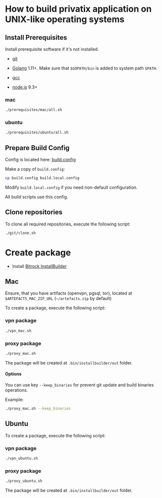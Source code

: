 # How to build privatix application on UNIX-like operating systems

## Install Prerequisites

Install prerequisite software if it's not installed.

* [git](https://git-scm.com/downloads)

* [Golang](https://golang.org/doc/install) 1.11+. Make sure that 
`$GOPATH/bin` is added to system path `$PATH`.

* [gcc](https://gcc.gnu.org/install/)

* [node.js](https://nodejs.org/en/) 9.3+

### mac

```bash
./prerequisites/mac/all.sh
```

### ubuntu

```bash
./prerequisites/ubuntu/all.sh
```

## Prepare Build Config

Config is located here: [build.config](build.config)


Make a copy of `build.config`:

```bash
cp build.config build.local.config
```

Modify `build.local.config` if you need non-default configuration.

All build scripts use this config.

## Clone repositories

To clone all required repositories, execute the following script:

```bash
./git/clone.sh
```

# Create package

* Install [Bitrock InstallBuilder](https://installbuilder.bitrock.com/)

## Mac

Ensure, that you have artifacts (openvpn, pgsql, tor), located at `$ARTEFACTS_MAC_ZIP_URL`
(`~/artefacts.zip` by default)

To create a package, execute the following script:

### vpn package

```bash
./vpn_mac.sh
```

### proxy package

```bash
./proxy_mac.sh
```

The package will be created at `.bin/installbuilder/out` folder.

#### Options

You can use key `--keep_binaries` for prevent git update and build binaries operations.

Example:
```bash
./proxy_mac.sh --keep_binaries
```
## Ubuntu

To create a package, execute the following script:

### vpn package

```bash
./vpn_ubuntu.sh
```

### proxy package

```bash
./proxy_ubuntu.sh
```

The package will be created at `.bin/installbuilder/out` folder.